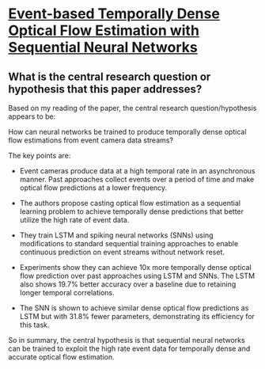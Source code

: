 # [Event-based Temporally Dense Optical Flow Estimation with Sequential   Neural Networks](https://arxiv.org/abs/2210.01244)

## What is the central research question or hypothesis that this paper addresses?

 Based on my reading of the paper, the central research question/hypothesis appears to be: 

How can neural networks be trained to produce temporally dense optical flow estimations from event camera data streams?

The key points are:

- Event cameras produce data at a high temporal rate in an asynchronous manner. Past approaches collect events over a period of time and make optical flow predictions at a lower frequency. 

- The authors propose casting optical flow estimation as a sequential learning problem to achieve temporally dense predictions that better utilize the high rate of event data.

- They train LSTM and spiking neural networks (SNNs) using modifications to standard sequential training approaches to enable continuous prediction on event streams without network reset.

- Experiments show they can achieve 10x more temporally dense optical flow prediction over past approaches using LSTM and SNNs. The LSTM also shows 19.7% better accuracy over a baseline due to retaining longer temporal correlations.

- The SNN is shown to achieve similar dense optical flow predictions as LSTM but with 31.8% fewer parameters, demonstrating its efficiency for this task.

So in summary, the central hypothesis is that sequential neural networks can be trained to exploit the high rate event data for temporally dense and accurate optical flow estimation.
